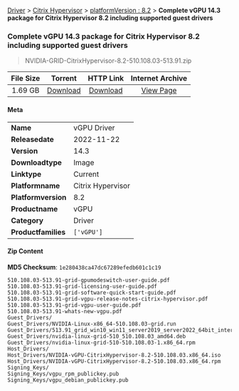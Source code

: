 
[Driver](/README.md)  >  [Citrix Hypervisor](/index/Driver/Citrix_Hypervisor.md)  >  [platformVersion : 8.2](/index/Driver/Citrix_Hypervisor/8.2.md)  >  **Complete vGPU 14.3 package for Citrix Hypervisor 8.2 including supported guest drivers**


###    Complete vGPU 14.3 package for Citrix Hypervisor 8.2 including supported guest drivers

> NVIDIA-GRID-CitrixHypervisor-8.2-510.108.03-513.91.zip   


| **File Size** | **Torrent**  | **HTTP Link** | **Internet Archive** |
|:-------------:|:------------:|:-------------:|:--------------------:|
| 1.69 GB |  [Download](https://archive.org/download/nvgpu_NVIDIA-GRID-CitrixHypervisor-8.2-510.108.03-513.91.zip/nvgpu_NVIDIA-GRID-CitrixHypervisor-8.2-510.108.03-513.91.zip_archive.torrent)       | [Download](https://archive.org/compress/nvgpu_NVIDIA-GRID-CitrixHypervisor-8.2-510.108.03-513.91.zip) | [View Page](https://archive.org/details/nvgpu_NVIDIA-GRID-CitrixHypervisor-8.2-510.108.03-513.91.zip)       |

#### Meta

<table>
<tr><td><strong>Name</strong></td><td>vGPU Driver</td></tr>
<tr><td><strong>Releasedate</strong></td><td>2022-11-22</td></tr>
<tr><td><strong>Version</strong></td><td>14.3</td></tr>
<tr><td><strong>Downloadtype</strong></td><td>Image</td></tr>
<tr><td><strong>Linktype</strong></td><td>Current</td></tr>
<tr><td><strong>Platformname</strong></td><td>Citrix Hypervisor</td></tr>
<tr><td><strong>Platformversion</strong></td><td>8.2</td></tr>
<tr><td><strong>Productname</strong></td><td>vGPU</td></tr>
<tr><td><strong>Category</strong></td><td>Driver</td></tr>
<tr><td><strong>Productfamilies</strong></td><td><code>['vGPU']</code></td></tr>
</table>

#### Zip Content

**MD5 Checksum**: `1e280438ca47dc67289efedb601c1c19`

```text
510.108.03-513.91-grid-gpumodeswitch-user-guide.pdf
510.108.03-513.91-grid-licensing-user-guide.pdf
510.108.03-513.91-grid-software-quick-start-guide.pdf
510.108.03-513.91-grid-vgpu-release-notes-citrix-hypervisor.pdf
510.108.03-513.91-grid-vgpu-user-guide.pdf
510.108.03-513.91-whats-new-vgpu.pdf
Guest_Drivers/
Guest_Drivers/NVIDIA-Linux-x86_64-510.108.03-grid.run
Guest_Drivers/513.91_grid_win10_win11_server2019_server2022_64bit_international.exe
Guest_Drivers/nvidia-linux-grid-510_510.108.03_amd64.deb
Guest_Drivers/nvidia-linux-grid-510-510.108.03-1.x86_64.rpm
Host_Drivers/
Host_Drivers/NVIDIA-vGPU-CitrixHypervisor-8.2-510.108.03.x86_64.iso
Host_Drivers/NVIDIA-vGPU-CitrixHypervisor-8.2-510.108.03.x86_64.rpm
Signing_Keys/
Signing_Keys/vgpu_rpm_publickey.pub
Signing_Keys/vgpu_debian_publickey.pub
```